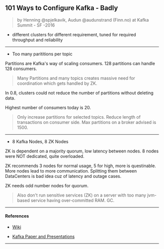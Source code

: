 ## 101 Ways to Configure Kafka - Badly
> by Henning @spjelkavik, Audun @audunstrand (Finn.no)
> at Kafka Summit - SF -2016

* different clusters for different requirement, tuned for required throughput and reliability

---

* Too many parititions per topic

Partitions are Kafka's way of scaling consumers. 128 partitions can handle 128 consumers.

> Many Partitions and many topics creates massive need for coordination which gets handled by ZK.

In 0.8, clusters could not reduce the number of partitions without deleting data.

Highest number of consumers today is 20.

> Only increase partitions for selected topics. Reduce length of transactions on consumer side.
> Max partitions on a broker advised is 1500.

---

* 8 Kafka Nodes, 8 ZK Nodes

ZK is dependent on a majority quorum, low latency between nodes.
8 nodes were NOT dedicated, quite overloaded.

ZK recommends 3 nodes for normal usage, 5 for high, more is questinable.
More nodes lead to more communication. Splitting them between DataCenters is bad idea cuz of latency and outage cases.

ZK needs odd number nodes for quorum.

> Also don't run sensitive services (ZK) on a server with too many jvm-based service having over-committed RAM. GC.

---

#### References

* [Wiki](https://cwiki.apache.org/confluence/display/KAFKA/Kafka)

* [Kafka Paper and Presentations](https://cwiki.apache.org/confluence/display/KAFKA/Kafka+papers+and+presentations)

---
